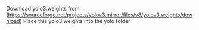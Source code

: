 Download yolo3.weights from (https://sourceforge.net/projects/yolov3.mirror/files/v8/yolov3.weights/download)
Place this yolo3.weights into the yolo folder
